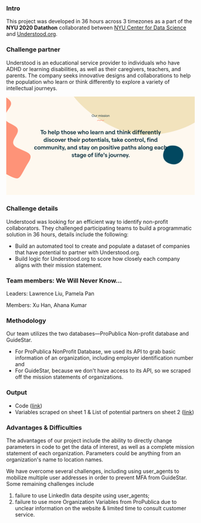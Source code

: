 ### Intro
This project was developed in 36 hours across 3 timezones as a part of the **NYU 2020 Datathon** collaborated between [NYU Center for Data Science](https://cds.nyu.edu/) and [Understood.org](https://www.understood.org/). 

### Challenge partner
Understood is an educational service provider to individuals who have ADHD or learning disabilities, as well as their caregivers, teachers, and parents. The company seeks innovative designs and collaborations to help the population who learn or think differently to explore a variety of intellectual journeys.

<img src='https://github.com/pamela-pan/nyudatathon2020/blob/main/Mission%20of%20Challenge%20Partner.png'>

### Challenge details
Understood was looking for an efficient way to identify non-profit collaborators. They challenged participating teams to build a programmatic solution in 36 hours, details include the following:
- Build an automated tool to create and populate a dataset of companies that have potential to partner with Understood.org.
- Build logic for Understood.org to score how closely each company aligns with their mission statement.

### Team members: We Will Never Know...
Leaders: Lawrence Liu, Pamela Pan

Members: Xu Han, Ahana Kumar

### Methodology
Our team utilizes the two databases—ProPublica Non-profit database and GuideStar. 
- For ProPublica NonProfit Database, we used its API to grab basic information of an organization, including employer identification number and
- For GuideStar, because we don't have access to its API, so we scraped off the mission statements of organizations. 

### Output
- Code ([link](https://github.com/pamela-pan/nyudatathon2020/blob/main/code.py))
- Variables scraped on sheet 1 & List of potential partners on sheet 2 ([link](https://github.com/pamela-pan/nyudatathon2020/blob/main/Non-profit%20Ecosystem.csv))

### Advantages & Difficulties
The advantages of our project include the ability to directly change parameters in code to get the data of interest, as well as a complete mission statement of each organization. 
Parameters could be anything from an organization's name to location names. 

We have overcome several challenges, including using user_agents to mobilize multiple user addresses in order to prevent MFA from GuideStar. 
Some remaining challenges include 
1. failure to use LinkedIn data despite using user_agents; 
2. failure to use more Organization Variables from ProPublica due to unclear information on the website & limited time to consult customer service.
